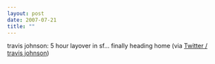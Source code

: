 ```yaml
---
layout: post
date: 2007-07-21
title: ""
---
```

travis johnson: 5 hour layover in sf... finally heading home (via <a href="http://twitter.com/travisj/statuses/160678112">Twitter / travis johnson</a>)